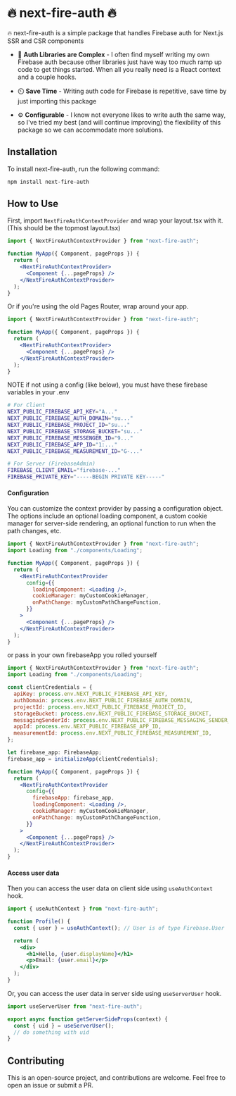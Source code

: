 # 🔥 next-fire-auth 🔥

🔥 next-fire-auth is a simple package that handles Firebase auth for Next.js SSR and CSR components

- 🧩 **Auth Libraries are Complex** - I often find myself writing my own Firebase auth because other libraries just have way too much ramp up code to get things started. When all you really need is a React context and a couple hooks.
- ⏲️ **Save Time** - Writing auth code for Firebase is repetitive, save time by just importing this package

- ⚙️ **Configurable** - I know not everyone likes to write auth the same way, so I've tried my best (and will continue improving) the flexibility of this package so we can accommodate more solutions.

## Installation

To install next-fire-auth, run the following command:

```sh
npm install next-fire-auth
```

## How to Use

First, import `NextFireAuthContextProvider` and wrap your layout.tsx with it. (This should be the topmost layout.tsx)

```jsx
import { NextFireAuthContextProvider } from "next-fire-auth";

function MyApp({ Component, pageProps }) {
  return (
    <NextFireAuthContextProvider>
      <Component {...pageProps} />
    </NextFireAuthContextProvider>
  );
}
```

Or if you're using the old Pages Router, wrap around your app.

```jsx
import { NextFireAuthContextProvider } from "next-fire-auth";

function MyApp({ Component, pageProps }) {
  return (
    <NextFireAuthContextProvider>
      <Component {...pageProps} />
    </NextFireAuthContextProvider>
  );
}
```

NOTE if not using a config (like below), you must have these firebase variables in your .env

```sh
# For Client
NEXT_PUBLIC_FIREBASE_API_KEY="A..."
NEXT_PUBLIC_FIREBASE_AUTH_DOMAIN="su..."
NEXT_PUBLIC_FIREBASE_PROJECT_ID="su..."
NEXT_PUBLIC_FIREBASE_STORAGE_BUCKET="su..."
NEXT_PUBLIC_FIREBASE_MESSENGER_ID="9..."
NEXT_PUBLIC_FIREBASE_APP_ID="1:..."
NEXT_PUBLIC_FIREBASE_MEASUREMENT_ID="G-..."

# For Server (FirebaseAdmin)
FIREBASE_CLIENT_EMAIL="firebase-..."
FIREBASE_PRIVATE_KEY="-----BEGIN PRIVATE KEY-----"
```

#### Configuration

You can customize the context provider by passing a configuration object. The options include an optional loading component, a custom cookie manager for server-side rendering, an optional function to run when the path changes, etc.

```jsx
import { NextFireAuthContextProvider } from "next-fire-auth";
import Loading from "./components/Loading";

function MyApp({ Component, pageProps }) {
  return (
    <NextFireAuthContextProvider
      config={{
        loadingComponent: <Loading />,
        cookieManager: myCustomCookieManager,
        onPathChange: myCustomPathChangeFunction,
      }}
    >
      <Component {...pageProps} />
    </NextFireAuthContextProvider>
  );
}
```

or pass in your own firebaseApp you rolled yourself

```jsx
import { NextFireAuthContextProvider } from "next-fire-auth";
import Loading from "./components/Loading";

const clientCredentials = {
  apiKey: process.env.NEXT_PUBLIC_FIREBASE_API_KEY,
  authDomain: process.env.NEXT_PUBLIC_FIREBASE_AUTH_DOMAIN,
  projectId: process.env.NEXT_PUBLIC_FIREBASE_PROJECT_ID,
  storageBucket: process.env.NEXT_PUBLIC_FIREBASE_STORAGE_BUCKET,
  messagingSenderId: process.env.NEXT_PUBLIC_FIREBASE_MESSAGING_SENDER_ID,
  appId: process.env.NEXT_PUBLIC_FIREBASE_APP_ID,
  measurementId: process.env.NEXT_PUBLIC_FIREBASE_MEASUREMENT_ID,
};

let firebase_app: FirebaseApp;
firebase_app = initializeApp(clientCredentials);

function MyApp({ Component, pageProps }) {
  return (
    <NextFireAuthContextProvider
      config={{
        firebaseApp: firebase_app,
        loadingComponent: <Loading />,
        cookieManager: myCustomCookieManager,
        onPathChange: myCustomPathChangeFunction,
      }}
    >
      <Component {...pageProps} />
    </NextFireAuthContextProvider>
  );
}
```

#### Access user data

Then you can access the user data on client side using `useAuthContext` hook.

```jsx
import { useAuthContext } from "next-fire-auth";

function Profile() {
  const { user } = useAuthContext(); // User is of type Firebase.User

  return (
    <div>
      <h1>Hello, {user.displayName}</h1>
      <p>Email: {user.email}</p>
    </div>
  );
}
```

Or, you can access the user data in server side using `useServerUser` hook.

```jsx
import useServerUser from "next-fire-auth";

export async function getServerSideProps(context) {
  const { uid } = useServerUser();
  // do something with uid
}
```

## Contributing

This is an open-source project, and contributions are welcome. Feel free to open an issue or submit a PR.
